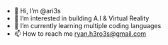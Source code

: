 - 👋 Hi, I’m @ari3s
- 👀 I’m interested in building A.I & Virtual Reality
- 🌱 I’m currently learning multiple coding languages
- 📫 How to reach me ryan.h3ro3s@gmail.com

<!---
ari3skin/ari3skin is a ✨ special ✨ repository because its `README.md` (this file) appears on your GitHub profile.
You can click the Preview link to take a look at your changes.
--->
